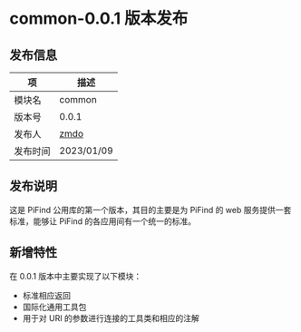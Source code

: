 # common-0.0.1 版本发布

## 发布信息
| 项    | 描述                         |
|------|----------------------------|
| 模块名  | common                     |
| 版本号  | 0.0.1                      |
| 发布人  | [zmdo](mailto://i@zmdo.cn) |
| 发布时间 | 2023/01/09                 |

## 发布说明

这是 PiFind 公用库的第一个版本，其目的主要是为 PiFind 的 web 服务提供一套标准，能够让 PiFind 的各应用间有一个统一的标准。

## 新增特性

在 0.0.1 版本中主要实现了以下模块：

* 标准相应返回
* 国际化通用工具包
* 用于对 URI 的参数进行连接的工具类和相应的注解
